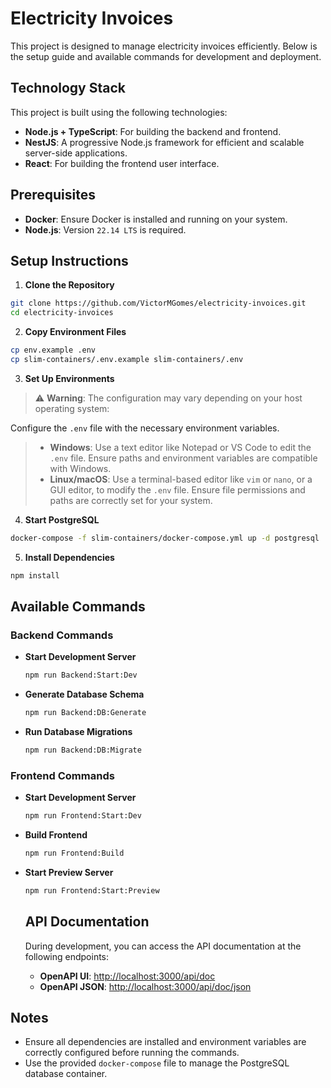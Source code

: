 # Electricity Invoices

This project is designed to manage electricity invoices efficiently. Below is the setup guide and available commands for development and deployment.

## Technology Stack

This project is built using the following technologies:

- **Node.js + TypeScript**: For building the backend and frontend.
- **NestJS**: A progressive Node.js framework for efficient and scalable server-side applications.
- **React**: For building the frontend user interface.

## Prerequisites

- **Docker**: Ensure Docker is installed and running on your system.
- **Node.js**: Version `22.14 LTS` is required.

## Setup Instructions

1. **Clone the Repository**  
  ```bash
  git clone https://github.com/VictorMGomes/electricity-invoices.git
  cd electricity-invoices
  ```

2. **Copy Environment Files**  
  ```bash
  cp env.example .env
  cp slim-containers/.env.example slim-containers/.env
  ```

3. **Set Up Environments**  
  > ⚠️ **Warning**: The configuration may vary depending on your host operating system:
  
  Configure the `.env` file with the necessary environment variables. 

  > - **Windows**: Use a text editor like Notepad or VS Code to edit the `.env` file. Ensure paths and environment variables are compatible with Windows.
  > - **Linux/macOS**: Use a terminal-based editor like `vim` or `nano`, or a GUI editor, to modify the `.env` file. Ensure file permissions and paths are correctly set for your system.

4. **Start PostgreSQL**  
  ```bash
  docker-compose -f slim-containers/docker-compose.yml up -d postgresql
  ```

5. **Install Dependencies**  
  ```bash
  npm install
  ```

## Available Commands

### Backend Commands
- **Start Development Server**  
  ```bash
  npm run Backend:Start:Dev
  ```

- **Generate Database Schema**  
  ```bash
  npm run Backend:DB:Generate
  ```

- **Run Database Migrations**  
  ```bash
  npm run Backend:DB:Migrate
  ```

### Frontend Commands
- **Start Development Server**  
  ```bash
  npm run Frontend:Start:Dev
  ```

- **Build Frontend**  
  ```bash
  npm run Frontend:Build
  ```

- **Start Preview Server**  
  ```bash
  npm run Frontend:Start:Preview
  ```
  ## API Documentation

  During development, you can access the API documentation at the following endpoints:

  - **OpenAPI UI**: [http://localhost:3000/api/doc](http://localhost:3000/api/doc)  
  - **OpenAPI JSON**: [http://localhost:3000/api/doc/json](http://localhost:3000/api/doc/json)

## Notes

- Ensure all dependencies are installed and environment variables are correctly configured before running the commands.
- Use the provided `docker-compose` file to manage the PostgreSQL database container.
